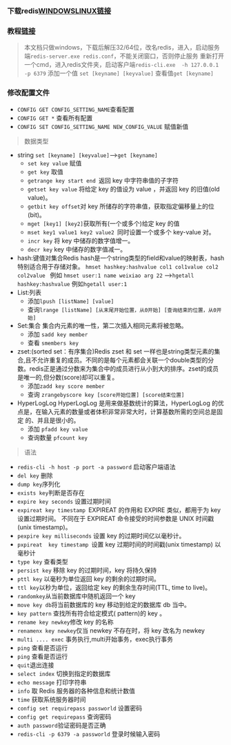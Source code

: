 ### 下载redis[WINDOWS](https://github.com/dmajkic/redis/downloads)[LINUX链接](http://www.redis.cn/download.html)
### 教程[链接](https://www.redis.net.cn/tutorial/3502.html)
> 本文档只做windows，下载后解压32/64位，改名redis，进入，启动服务端`redis-server.exe redis.conf`，不能关闭窗口，否则停止服务
> 重新打开一个cmd，进入redis文件夹，启动客户端`redis-cli.exe  -h 127.0.0.1 -p 6379`
> 添加一个值 `set [keyname] [keyvalue]`
> 查看值`get [keyname]`

### 修改配置文件
- `CONFIG GET CONFIG_SETTING_NAME`查看配置
- `CONFIG GET *` 查看所有配置
- `CONFIG SET CONFIG_SETTING_NAME NEW_CONFIG_VALUE` 赋值新值
> 数据类型
 - string `set [keyname] [keyvalue]`-->`get [keyname]`
   - `set key value` 赋值
   - `get key` 取值
   - `getrange key start end `返回 key 中字符串值的子字符
   - `getset key value` 将给定 key 的值设为 value ，并返回 key 的旧值(old value)。
   - `getbit key offset`对 key 所储存的字符串值，获取指定偏移量上的位(bit)。
   - `mget [key1] [key2]`获取所有(一个或多个)给定 key 的值
   - `mset key1 value1 key2 value2 `同时设置一个或多个 key-value 对。
   - `incr key` 将 key 中储存的数字值增一。
   - `decr key` key 中储存的数字值减一。
 - hash:键值对集合Redis hash是一个string类型的field和value的映射表，hash特别适合用于存储对象。 `hmset hashkey:hashvalue col1 col1value col2 col2value ` 例如 `hmset user:1 name weixiao arg 22` -->`hgetall hashkey:hashvalue` 例如`hgetall user:1`
 - List:列表
   - 添加`lpush [listName] [value]`
   - 查询`lrange [listName] [从末尾开始位置，从0开始] [查询结束的位置，从0开始]`
 - Set:集合 集合内元素的唯一性，第二次插入相同元素将被忽略。
   - 添加 `sadd key member`
   - 查看 `smembers key`
 - zset:(sorted set：有序集合)Redis zset 和 set 一样也是string类型元素的集合,且不允许重复的成员。不同的是每个元素都会关联一个double类型的分数。redis正是通过分数来为集合中的成员进行从小到大的排序。zset的成员是唯一的,但分数(score)却可以重复。
   - 添加`zadd key score member`
   - 查询 `zrangebyscore key [score开始位置] [score结束位置]` 
 -  HyperLogLog HyperLogLog 是用来做基数统计的算法，HyperLogLog 的优点是，在输入元素的数量或者体积非常非常大时，计算基数所需的空间总是固定 的、并且是很小的。
    -  添加 `pfadd key value`
    -  查询数量 `pfcount key`
>
>语法
 - `redis-cli -h host -p port -a password` 启动客户端语法
 - `del key` 删除
 - `dump key`序列化
 - `exists key`判断是否存在
 - `expire key seconds` 设置过期时间
 - `expireat key timestamp `EXPIREAT 的作用和 EXPIRE 类似，都用于为 key 设置过期时间。 不同在于 EXPIREAT 命令接受的时间参数是 UNIX 时间戳(unix timestamp)。
 - `pexpire key milliseconds` 设置 key 的过期时间亿以毫秒计。
 - `pxpireat  key timestamp `设置 key 过期时间的时间戳(unix timestamp) 以毫秒计
 - `type key` 查看类型
 - `persist key` 移除 key 的过期时间，key 将持久保持
 - `pttl key` 以毫秒为单位返回 key 的剩余的过期时间。
 - `ttl key`以秒为单位，返回给定 key 的剩余生存时间(TTL, time to live)。
 - `randomkey`从当前数据库中随机返回一个 key 
 - `move key db`将当前数据库的 key 移动到给定的数据库 db 当中。
 - `key pattern` 查找所有符合给定模式( pattern)的 key 。
 - `rename key newkey`修改 key 的名称
 - `renamenx key newkey`仅当 newkey 不存在时，将 key 改名为 newkey 
 - `multi .... exec` 事务执行,multi开始事务，exec执行事务
 - `ping` 查看是否运行
 - `ping` 查看是否运行
 - `quit`退出连接
 - `select index` 切换到指定的数据库
 - `echo message` 打印字符串
 - `info` 取 Redis 服务器的各种信息和统计数值
 - `time` 获取系统服务器时间
 - `config set requirepass passworld` 设置密码
 - `config get requirepass` 查询密码
 - `auth password`验证密码是否正确
 - `redis-cli -p 6379 -a passworld` 登录时候输入密码